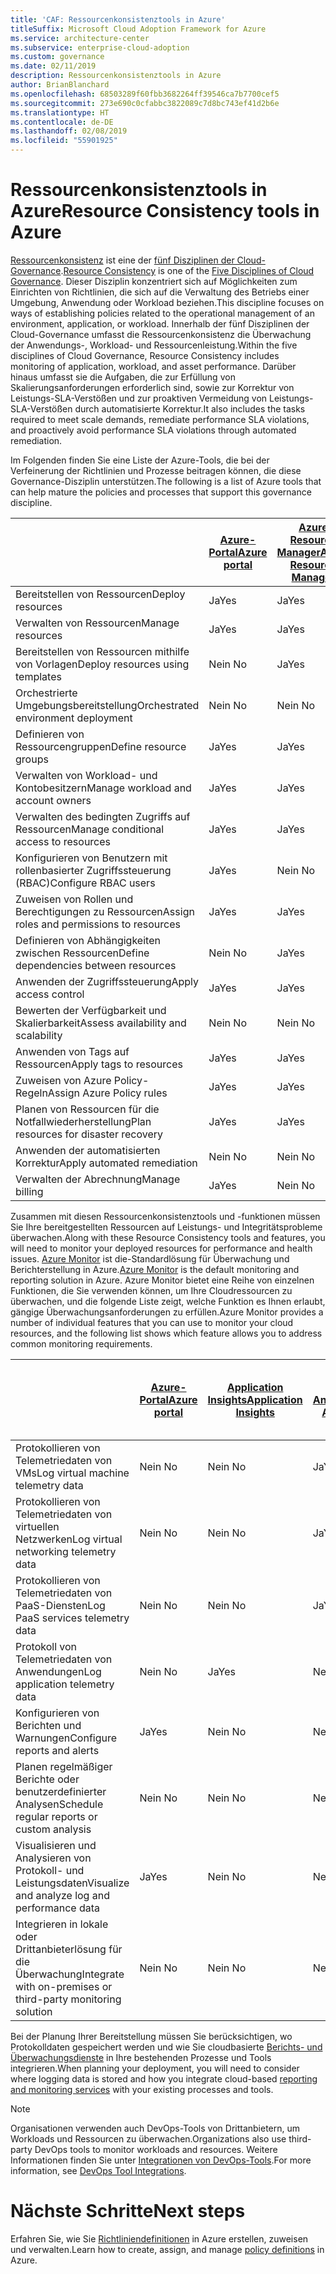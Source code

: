 ```yaml
---
title: 'CAF: Ressourcenkonsistenztools in Azure'
titleSuffix: Microsoft Cloud Adoption Framework for Azure
ms.service: architecture-center
ms.subservice: enterprise-cloud-adoption
ms.custom: governance
ms.date: 02/11/2019
description: Ressourcenkonsistenztools in Azure
author: BrianBlanchard
ms.openlocfilehash: 68503289f60fbb3682264ff39546ca7b7700cef5
ms.sourcegitcommit: 273e690c0cfabbc3822089c7d8bc743ef41d2b6e
ms.translationtype: HT
ms.contentlocale: de-DE
ms.lasthandoff: 02/08/2019
ms.locfileid: "55901925"
---
```

# <a name="resource-consistency-tools-in-azure"></a><span data-ttu-id="bed41-103">Ressourcenkonsistenztools in Azure</span><span class="sxs-lookup"><span data-stu-id="bed41-103">Resource Consistency tools in Azure</span></span>

<span data-ttu-id="bed41-104">[Ressourcenkonsistenz](overview.md) ist eine der [fünf Disziplinen der Cloud-Governance](../governance-disciplines.md).</span><span class="sxs-lookup"><span data-stu-id="bed41-104">[Resource Consistency](overview.md) is one of the [Five Disciplines of Cloud Governance](../governance-disciplines.md).</span></span> <span data-ttu-id="bed41-105">Dieser Disziplin konzentriert sich auf Möglichkeiten zum Einrichten von Richtlinien, die sich auf die Verwaltung des Betriebs einer Umgebung, Anwendung oder Workload beziehen.</span><span class="sxs-lookup"><span data-stu-id="bed41-105">This discipline focuses on ways of establishing policies related to the operational management of an environment, application, or workload.</span></span> <span data-ttu-id="bed41-106">Innerhalb der fünf Disziplinen der Cloud-Governance umfasst die Ressourcenkonsistenz die Überwachung der Anwendungs-, Workload- und Ressourcenleistung.</span><span class="sxs-lookup"><span data-stu-id="bed41-106">Within the five disciplines of Cloud Governance, Resource Consistency includes monitoring of application, workload, and asset performance.</span></span> <span data-ttu-id="bed41-107">Darüber hinaus umfasst sie die Aufgaben, die zur Erfüllung von Skalierungsanforderungen erforderlich sind, sowie zur Korrektur von Leistungs-SLA-Verstößen und zur proaktiven Vermeidung von Leistungs-SLA-Verstößen durch automatisierte Korrektur.</span><span class="sxs-lookup"><span data-stu-id="bed41-107">It also includes the tasks required to meet scale demands, remediate performance SLA violations, and proactively avoid performance SLA violations through automated remediation.</span></span>

<span data-ttu-id="bed41-108">Im Folgenden finden Sie eine Liste der Azure-Tools, die bei der Verfeinerung der Richtlinien und Prozesse beitragen können, die diese Governance-Disziplin unterstützen.</span><span class="sxs-lookup"><span data-stu-id="bed41-108">The following is a list of Azure tools that can help mature the policies and processes that support this governance discipline.</span></span>

|    | [<span data-ttu-id="bed41-109">Azure-Portal</span><span class="sxs-lookup"><span data-stu-id="bed41-109">Azure portal</span></span>](https://azure.microsoft.com/features/azure-portal/)  | [<span data-ttu-id="bed41-110">Azure Resource Manager</span><span class="sxs-lookup"><span data-stu-id="bed41-110">Azure Resource Manager</span></span>](/azure/azure-resource-manager/resource-group-overview)  | [<span data-ttu-id="bed41-111">Azure Blueprint</span><span class="sxs-lookup"><span data-stu-id="bed41-111">Azure Blueprints</span></span>](/azure/governance/blueprints/overview) | [<span data-ttu-id="bed41-112">Azure Automation</span><span class="sxs-lookup"><span data-stu-id="bed41-112">Azure Automation</span></span>](/azure/automation/automation-intro) | [<span data-ttu-id="bed41-113">Azure AD</span><span class="sxs-lookup"><span data-stu-id="bed41-113">Azure AD</span></span>](/azure/active-directory/fundamentals/active-directory-whatis) |
|---------|---------|---------|---------|---------|---------|
| <span data-ttu-id="bed41-114">Bereitstellen von Ressourcen</span><span class="sxs-lookup"><span data-stu-id="bed41-114">Deploy resources</span></span>                             | <span data-ttu-id="bed41-115">Ja</span><span class="sxs-lookup"><span data-stu-id="bed41-115">Yes</span></span> | <span data-ttu-id="bed41-116">Ja</span><span class="sxs-lookup"><span data-stu-id="bed41-116">Yes</span></span> | <span data-ttu-id="bed41-117">Ja</span><span class="sxs-lookup"><span data-stu-id="bed41-117">Yes</span></span> | <span data-ttu-id="bed41-118">Ja</span><span class="sxs-lookup"><span data-stu-id="bed41-118">Yes</span></span> | <span data-ttu-id="bed41-119">Nein </span><span class="sxs-lookup"><span data-stu-id="bed41-119">No</span></span>  |
| <span data-ttu-id="bed41-120">Verwalten von Ressourcen</span><span class="sxs-lookup"><span data-stu-id="bed41-120">Manage resources</span></span>                             | <span data-ttu-id="bed41-121">Ja</span><span class="sxs-lookup"><span data-stu-id="bed41-121">Yes</span></span> | <span data-ttu-id="bed41-122">Ja</span><span class="sxs-lookup"><span data-stu-id="bed41-122">Yes</span></span> | <span data-ttu-id="bed41-123">Ja</span><span class="sxs-lookup"><span data-stu-id="bed41-123">Yes</span></span> | <span data-ttu-id="bed41-124">Ja</span><span class="sxs-lookup"><span data-stu-id="bed41-124">Yes</span></span> | <span data-ttu-id="bed41-125">Nein </span><span class="sxs-lookup"><span data-stu-id="bed41-125">No</span></span>  |
| <span data-ttu-id="bed41-126">Bereitstellen von Ressourcen mithilfe von Vorlagen</span><span class="sxs-lookup"><span data-stu-id="bed41-126">Deploy resources using templates</span></span>             | <span data-ttu-id="bed41-127">Nein </span><span class="sxs-lookup"><span data-stu-id="bed41-127">No</span></span>  | <span data-ttu-id="bed41-128">Ja</span><span class="sxs-lookup"><span data-stu-id="bed41-128">Yes</span></span> | <span data-ttu-id="bed41-129">Nein</span><span class="sxs-lookup"><span data-stu-id="bed41-129">No</span></span>  | <span data-ttu-id="bed41-130">Ja</span><span class="sxs-lookup"><span data-stu-id="bed41-130">Yes</span></span> | <span data-ttu-id="bed41-131">Nein </span><span class="sxs-lookup"><span data-stu-id="bed41-131">No</span></span>  |
| <span data-ttu-id="bed41-132">Orchestrierte Umgebungsbereitstellung</span><span class="sxs-lookup"><span data-stu-id="bed41-132">Orchestrated environment deployment</span></span>          | <span data-ttu-id="bed41-133">Nein </span><span class="sxs-lookup"><span data-stu-id="bed41-133">No</span></span>  | <span data-ttu-id="bed41-134">Nein </span><span class="sxs-lookup"><span data-stu-id="bed41-134">No</span></span>  | <span data-ttu-id="bed41-135">Ja</span><span class="sxs-lookup"><span data-stu-id="bed41-135">Yes</span></span> | <span data-ttu-id="bed41-136">Nein </span><span class="sxs-lookup"><span data-stu-id="bed41-136">No</span></span>  | <span data-ttu-id="bed41-137">Nein </span><span class="sxs-lookup"><span data-stu-id="bed41-137">No</span></span>  |
| <span data-ttu-id="bed41-138">Definieren von Ressourcengruppen</span><span class="sxs-lookup"><span data-stu-id="bed41-138">Define resource groups</span></span>                       | <span data-ttu-id="bed41-139">Ja</span><span class="sxs-lookup"><span data-stu-id="bed41-139">Yes</span></span> | <span data-ttu-id="bed41-140">Ja</span><span class="sxs-lookup"><span data-stu-id="bed41-140">Yes</span></span> | <span data-ttu-id="bed41-141">Ja</span><span class="sxs-lookup"><span data-stu-id="bed41-141">Yes</span></span> | <span data-ttu-id="bed41-142">Nein </span><span class="sxs-lookup"><span data-stu-id="bed41-142">No</span></span>  | <span data-ttu-id="bed41-143">Nein </span><span class="sxs-lookup"><span data-stu-id="bed41-143">No</span></span>  |
| <span data-ttu-id="bed41-144">Verwalten von Workload- und Kontobesitzern</span><span class="sxs-lookup"><span data-stu-id="bed41-144">Manage workload and account owners</span></span>           | <span data-ttu-id="bed41-145">Ja</span><span class="sxs-lookup"><span data-stu-id="bed41-145">Yes</span></span> | <span data-ttu-id="bed41-146">Ja</span><span class="sxs-lookup"><span data-stu-id="bed41-146">Yes</span></span> | <span data-ttu-id="bed41-147">Ja</span><span class="sxs-lookup"><span data-stu-id="bed41-147">Yes</span></span> | <span data-ttu-id="bed41-148">Nein </span><span class="sxs-lookup"><span data-stu-id="bed41-148">No</span></span>  | <span data-ttu-id="bed41-149">Nein </span><span class="sxs-lookup"><span data-stu-id="bed41-149">No</span></span>  |
| <span data-ttu-id="bed41-150">Verwalten des bedingten Zugriffs auf Ressourcen</span><span class="sxs-lookup"><span data-stu-id="bed41-150">Manage conditional access to resources</span></span>       | <span data-ttu-id="bed41-151">Ja</span><span class="sxs-lookup"><span data-stu-id="bed41-151">Yes</span></span> | <span data-ttu-id="bed41-152">Ja</span><span class="sxs-lookup"><span data-stu-id="bed41-152">Yes</span></span> | <span data-ttu-id="bed41-153">Ja</span><span class="sxs-lookup"><span data-stu-id="bed41-153">Yes</span></span> | <span data-ttu-id="bed41-154">Nein </span><span class="sxs-lookup"><span data-stu-id="bed41-154">No</span></span>  | <span data-ttu-id="bed41-155">Nein </span><span class="sxs-lookup"><span data-stu-id="bed41-155">No</span></span>  |
| <span data-ttu-id="bed41-156">Konfigurieren von Benutzern mit rollenbasierter Zugriffssteuerung (RBAC)</span><span class="sxs-lookup"><span data-stu-id="bed41-156">Configure RBAC users</span></span>                         | <span data-ttu-id="bed41-157">Ja</span><span class="sxs-lookup"><span data-stu-id="bed41-157">Yes</span></span> | <span data-ttu-id="bed41-158">Nein </span><span class="sxs-lookup"><span data-stu-id="bed41-158">No</span></span>  | <span data-ttu-id="bed41-159">Nein </span><span class="sxs-lookup"><span data-stu-id="bed41-159">No</span></span>  | <span data-ttu-id="bed41-160">Nein </span><span class="sxs-lookup"><span data-stu-id="bed41-160">No</span></span>  | <span data-ttu-id="bed41-161">Ja</span><span class="sxs-lookup"><span data-stu-id="bed41-161">Yes</span></span> |
| <span data-ttu-id="bed41-162">Zuweisen von Rollen und Berechtigungen zu Ressourcen</span><span class="sxs-lookup"><span data-stu-id="bed41-162">Assign roles and permissions to resources</span></span> | <span data-ttu-id="bed41-163">Ja</span><span class="sxs-lookup"><span data-stu-id="bed41-163">Yes</span></span> | <span data-ttu-id="bed41-164">Ja</span><span class="sxs-lookup"><span data-stu-id="bed41-164">Yes</span></span> | <span data-ttu-id="bed41-165">Ja</span><span class="sxs-lookup"><span data-stu-id="bed41-165">Yes</span></span> | <span data-ttu-id="bed41-166">Nein</span><span class="sxs-lookup"><span data-stu-id="bed41-166">No</span></span>  | <span data-ttu-id="bed41-167">Ja</span><span class="sxs-lookup"><span data-stu-id="bed41-167">Yes</span></span> |
| <span data-ttu-id="bed41-168">Definieren von Abhängigkeiten zwischen Ressourcen</span><span class="sxs-lookup"><span data-stu-id="bed41-168">Define dependencies between resources</span></span>        | <span data-ttu-id="bed41-169">Nein </span><span class="sxs-lookup"><span data-stu-id="bed41-169">No</span></span>  | <span data-ttu-id="bed41-170">Ja</span><span class="sxs-lookup"><span data-stu-id="bed41-170">Yes</span></span> | <span data-ttu-id="bed41-171">Ja</span><span class="sxs-lookup"><span data-stu-id="bed41-171">Yes</span></span> | <span data-ttu-id="bed41-172">Nein </span><span class="sxs-lookup"><span data-stu-id="bed41-172">No</span></span>  | <span data-ttu-id="bed41-173">Nein </span><span class="sxs-lookup"><span data-stu-id="bed41-173">No</span></span>  |
| <span data-ttu-id="bed41-174">Anwenden der Zugriffssteuerung</span><span class="sxs-lookup"><span data-stu-id="bed41-174">Apply access control</span></span>                         | <span data-ttu-id="bed41-175">Ja</span><span class="sxs-lookup"><span data-stu-id="bed41-175">Yes</span></span> | <span data-ttu-id="bed41-176">Ja</span><span class="sxs-lookup"><span data-stu-id="bed41-176">Yes</span></span> | <span data-ttu-id="bed41-177">Ja</span><span class="sxs-lookup"><span data-stu-id="bed41-177">Yes</span></span> | <span data-ttu-id="bed41-178">Nein</span><span class="sxs-lookup"><span data-stu-id="bed41-178">No</span></span>  | <span data-ttu-id="bed41-179">Ja</span><span class="sxs-lookup"><span data-stu-id="bed41-179">Yes</span></span> |
| <span data-ttu-id="bed41-180">Bewerten der Verfügbarkeit und Skalierbarkeit</span><span class="sxs-lookup"><span data-stu-id="bed41-180">Assess availability and scalability</span></span>          | <span data-ttu-id="bed41-181">Nein </span><span class="sxs-lookup"><span data-stu-id="bed41-181">No</span></span>  | <span data-ttu-id="bed41-182">Nein </span><span class="sxs-lookup"><span data-stu-id="bed41-182">No</span></span>  | <span data-ttu-id="bed41-183">Nein </span><span class="sxs-lookup"><span data-stu-id="bed41-183">No</span></span>  | <span data-ttu-id="bed41-184">Ja</span><span class="sxs-lookup"><span data-stu-id="bed41-184">Yes</span></span> | <span data-ttu-id="bed41-185">Nein </span><span class="sxs-lookup"><span data-stu-id="bed41-185">No</span></span>  |
| <span data-ttu-id="bed41-186">Anwenden von Tags auf Ressourcen</span><span class="sxs-lookup"><span data-stu-id="bed41-186">Apply tags to resources</span></span>                      | <span data-ttu-id="bed41-187">Ja</span><span class="sxs-lookup"><span data-stu-id="bed41-187">Yes</span></span> | <span data-ttu-id="bed41-188">Ja</span><span class="sxs-lookup"><span data-stu-id="bed41-188">Yes</span></span> | <span data-ttu-id="bed41-189">Ja</span><span class="sxs-lookup"><span data-stu-id="bed41-189">Yes</span></span> | <span data-ttu-id="bed41-190">Nein </span><span class="sxs-lookup"><span data-stu-id="bed41-190">No</span></span>  | <span data-ttu-id="bed41-191">Nein </span><span class="sxs-lookup"><span data-stu-id="bed41-191">No</span></span>  |
| <span data-ttu-id="bed41-192">Zuweisen von Azure Policy-Regeln</span><span class="sxs-lookup"><span data-stu-id="bed41-192">Assign Azure Policy rules</span></span>                    | <span data-ttu-id="bed41-193">Ja</span><span class="sxs-lookup"><span data-stu-id="bed41-193">Yes</span></span> | <span data-ttu-id="bed41-194">Ja</span><span class="sxs-lookup"><span data-stu-id="bed41-194">Yes</span></span> | <span data-ttu-id="bed41-195">Ja</span><span class="sxs-lookup"><span data-stu-id="bed41-195">Yes</span></span> | <span data-ttu-id="bed41-196">Nein </span><span class="sxs-lookup"><span data-stu-id="bed41-196">No</span></span>  | <span data-ttu-id="bed41-197">Nein </span><span class="sxs-lookup"><span data-stu-id="bed41-197">No</span></span>  |
| <span data-ttu-id="bed41-198">Planen von Ressourcen für die Notfallwiederherstellung</span><span class="sxs-lookup"><span data-stu-id="bed41-198">Plan resources for disaster recovery</span></span>         | <span data-ttu-id="bed41-199">Ja</span><span class="sxs-lookup"><span data-stu-id="bed41-199">Yes</span></span> | <span data-ttu-id="bed41-200">Ja</span><span class="sxs-lookup"><span data-stu-id="bed41-200">Yes</span></span> | <span data-ttu-id="bed41-201">Ja</span><span class="sxs-lookup"><span data-stu-id="bed41-201">Yes</span></span> | <span data-ttu-id="bed41-202">Nein </span><span class="sxs-lookup"><span data-stu-id="bed41-202">No</span></span>  | <span data-ttu-id="bed41-203">Nein </span><span class="sxs-lookup"><span data-stu-id="bed41-203">No</span></span>  |
| <span data-ttu-id="bed41-204">Anwenden der automatisierten Korrektur</span><span class="sxs-lookup"><span data-stu-id="bed41-204">Apply automated remediation</span></span>                  | <span data-ttu-id="bed41-205">Nein </span><span class="sxs-lookup"><span data-stu-id="bed41-205">No</span></span>  | <span data-ttu-id="bed41-206">Nein </span><span class="sxs-lookup"><span data-stu-id="bed41-206">No</span></span>  | <span data-ttu-id="bed41-207">Nein </span><span class="sxs-lookup"><span data-stu-id="bed41-207">No</span></span>  | <span data-ttu-id="bed41-208">Ja</span><span class="sxs-lookup"><span data-stu-id="bed41-208">Yes</span></span> | <span data-ttu-id="bed41-209">Nein </span><span class="sxs-lookup"><span data-stu-id="bed41-209">No</span></span>  |
| <span data-ttu-id="bed41-210">Verwalten der Abrechnung</span><span class="sxs-lookup"><span data-stu-id="bed41-210">Manage billing</span></span>                               | <span data-ttu-id="bed41-211">Ja</span><span class="sxs-lookup"><span data-stu-id="bed41-211">Yes</span></span> | <span data-ttu-id="bed41-212">Nein </span><span class="sxs-lookup"><span data-stu-id="bed41-212">No</span></span>  | <span data-ttu-id="bed41-213">Nein </span><span class="sxs-lookup"><span data-stu-id="bed41-213">No</span></span>  | <span data-ttu-id="bed41-214">Nein </span><span class="sxs-lookup"><span data-stu-id="bed41-214">No</span></span>  | <span data-ttu-id="bed41-215">Nein </span><span class="sxs-lookup"><span data-stu-id="bed41-215">No</span></span>  |

<span data-ttu-id="bed41-216">Zusammen mit diesen Ressourcenkonsistenztools und -funktionen müssen Sie Ihre bereitgestellten Ressourcen auf Leistungs- und Integritätsprobleme überwachen.</span><span class="sxs-lookup"><span data-stu-id="bed41-216">Along with these Resource Consistency tools and features, you will need to monitor your deployed resources for performance and health issues.</span></span> <span data-ttu-id="bed41-217">[Azure Monitor](/azure/azure-monitor/overview) ist die-Standardlösung für Überwachung und Berichterstellung in Azure.</span><span class="sxs-lookup"><span data-stu-id="bed41-217">[Azure Monitor](/azure/azure-monitor/overview) is the default monitoring and reporting solution in Azure.</span></span> <span data-ttu-id="bed41-218">Azure Monitor bietet eine Reihe von einzelnen Funktionen, die Sie verwenden können, um Ihre Cloudressourcen zu überwachen, und die folgende Liste zeigt, welche Funktion es Ihnen erlaubt, gängige Überwachungsanforderungen zu erfüllen.</span><span class="sxs-lookup"><span data-stu-id="bed41-218">Azure Monitor provides a number of individual features that you can use to monitor your cloud resources, and the following list shows which feature allows you to address common monitoring requirements.</span></span>

|                                                    | [<span data-ttu-id="bed41-219">Azure-Portal</span><span class="sxs-lookup"><span data-stu-id="bed41-219">Azure portal</span></span>](https://azure.microsoft.com/features/azure-portal/) | [<span data-ttu-id="bed41-220">Application Insights</span><span class="sxs-lookup"><span data-stu-id="bed41-220">Application Insights</span></span>](/azure/application-insights/app-insights-overview) | [<span data-ttu-id="bed41-221">Log Analytics</span><span class="sxs-lookup"><span data-stu-id="bed41-221">Log Analytics</span></span>](/azure/azure-monitor/log-query/log-query-overview) | [<span data-ttu-id="bed41-222">Azure Monitor-REST-API</span><span class="sxs-lookup"><span data-stu-id="bed41-222">Azure Monitor Rest API</span></span>](/rest/api/monitor/) |
|----------------------------------------------------|--------------|----------------------|---------------|------------------------|
| <span data-ttu-id="bed41-223">Protokollieren von Telemetriedaten von VMs</span><span class="sxs-lookup"><span data-stu-id="bed41-223">Log virtual machine telemetry data</span></span>                 | <span data-ttu-id="bed41-224">Nein </span><span class="sxs-lookup"><span data-stu-id="bed41-224">No</span></span>           | <span data-ttu-id="bed41-225">Nein </span><span class="sxs-lookup"><span data-stu-id="bed41-225">No</span></span>                   | <span data-ttu-id="bed41-226">Ja</span><span class="sxs-lookup"><span data-stu-id="bed41-226">Yes</span></span>           | <span data-ttu-id="bed41-227">Nein </span><span class="sxs-lookup"><span data-stu-id="bed41-227">No</span></span>                     |
| <span data-ttu-id="bed41-228">Protokollieren von Telemetriedaten von virtuellen Netzwerken</span><span class="sxs-lookup"><span data-stu-id="bed41-228">Log virtual networking telemetry data</span></span>              | <span data-ttu-id="bed41-229">Nein </span><span class="sxs-lookup"><span data-stu-id="bed41-229">No</span></span>           | <span data-ttu-id="bed41-230">Nein </span><span class="sxs-lookup"><span data-stu-id="bed41-230">No</span></span>                   | <span data-ttu-id="bed41-231">Ja</span><span class="sxs-lookup"><span data-stu-id="bed41-231">Yes</span></span>           | <span data-ttu-id="bed41-232">Nein </span><span class="sxs-lookup"><span data-stu-id="bed41-232">No</span></span>                     |
| <span data-ttu-id="bed41-233">Protokollieren von Telemetriedaten von PaaS-Diensten</span><span class="sxs-lookup"><span data-stu-id="bed41-233">Log PaaS services telemetry data</span></span>                   | <span data-ttu-id="bed41-234">Nein </span><span class="sxs-lookup"><span data-stu-id="bed41-234">No</span></span>           | <span data-ttu-id="bed41-235">Nein </span><span class="sxs-lookup"><span data-stu-id="bed41-235">No</span></span>                   | <span data-ttu-id="bed41-236">Ja</span><span class="sxs-lookup"><span data-stu-id="bed41-236">Yes</span></span>           | <span data-ttu-id="bed41-237">Nein </span><span class="sxs-lookup"><span data-stu-id="bed41-237">No</span></span>                     |
| <span data-ttu-id="bed41-238">Protokoll von Telemetriedaten von Anwendungen</span><span class="sxs-lookup"><span data-stu-id="bed41-238">Log application telemetry data</span></span>                     | <span data-ttu-id="bed41-239">Nein </span><span class="sxs-lookup"><span data-stu-id="bed41-239">No</span></span>           | <span data-ttu-id="bed41-240">Ja</span><span class="sxs-lookup"><span data-stu-id="bed41-240">Yes</span></span>                  | <span data-ttu-id="bed41-241">Nein </span><span class="sxs-lookup"><span data-stu-id="bed41-241">No</span></span>            | <span data-ttu-id="bed41-242">Nein </span><span class="sxs-lookup"><span data-stu-id="bed41-242">No</span></span>                     |
| <span data-ttu-id="bed41-243">Konfigurieren von Berichten und Warnungen</span><span class="sxs-lookup"><span data-stu-id="bed41-243">Configure reports and alerts</span></span>                       | <span data-ttu-id="bed41-244">Ja</span><span class="sxs-lookup"><span data-stu-id="bed41-244">Yes</span></span>          | <span data-ttu-id="bed41-245">Nein </span><span class="sxs-lookup"><span data-stu-id="bed41-245">No</span></span>                   | <span data-ttu-id="bed41-246">Nein </span><span class="sxs-lookup"><span data-stu-id="bed41-246">No</span></span>            | <span data-ttu-id="bed41-247">Ja</span><span class="sxs-lookup"><span data-stu-id="bed41-247">Yes</span></span>                    |
| <span data-ttu-id="bed41-248">Planen regelmäßiger Berichte oder benutzerdefinierter Analysen</span><span class="sxs-lookup"><span data-stu-id="bed41-248">Schedule regular reports or custom analysis</span></span>        | <span data-ttu-id="bed41-249">Nein </span><span class="sxs-lookup"><span data-stu-id="bed41-249">No</span></span>           | <span data-ttu-id="bed41-250">Nein </span><span class="sxs-lookup"><span data-stu-id="bed41-250">No</span></span>                   | <span data-ttu-id="bed41-251">Nein </span><span class="sxs-lookup"><span data-stu-id="bed41-251">No</span></span>            | <span data-ttu-id="bed41-252">Nein </span><span class="sxs-lookup"><span data-stu-id="bed41-252">No</span></span>                     |
| <span data-ttu-id="bed41-253">Visualisieren und Analysieren von Protokoll- und Leistungsdaten</span><span class="sxs-lookup"><span data-stu-id="bed41-253">Visualize and analyze log and performance data</span></span>     | <span data-ttu-id="bed41-254">Ja</span><span class="sxs-lookup"><span data-stu-id="bed41-254">Yes</span></span>          | <span data-ttu-id="bed41-255">Nein </span><span class="sxs-lookup"><span data-stu-id="bed41-255">No</span></span>                   | <span data-ttu-id="bed41-256">Nein </span><span class="sxs-lookup"><span data-stu-id="bed41-256">No</span></span>            | <span data-ttu-id="bed41-257">Nein </span><span class="sxs-lookup"><span data-stu-id="bed41-257">No</span></span>                     |
| <span data-ttu-id="bed41-258">Integrieren in lokale oder Drittanbieterlösung für die Überwachung</span><span class="sxs-lookup"><span data-stu-id="bed41-258">Integrate with on-premises or third-party monitoring solution</span></span>     | <span data-ttu-id="bed41-259">Nein </span><span class="sxs-lookup"><span data-stu-id="bed41-259">No</span></span>           | <span data-ttu-id="bed41-260">Nein </span><span class="sxs-lookup"><span data-stu-id="bed41-260">No</span></span>                   | <span data-ttu-id="bed41-261">Nein </span><span class="sxs-lookup"><span data-stu-id="bed41-261">No</span></span>            | <span data-ttu-id="bed41-262">Ja</span><span class="sxs-lookup"><span data-stu-id="bed41-262">Yes</span></span>                    |

<span data-ttu-id="bed41-263">Bei der Planung Ihrer Bereitstellung müssen Sie berücksichtigen, wo Protokolldaten gespeichert werden und wie Sie cloudbasierte [Berichts- und Überwachungsdienste](../../decision-guides/log-and-report/overview.md) in Ihre bestehenden Prozesse und Tools integrieren.</span><span class="sxs-lookup"><span data-stu-id="bed41-263">When planning your deployment, you will need to consider where logging data is stored and how you integrate cloud-based [reporting and monitoring services](../../decision-guides/log-and-report/overview.md) with your existing processes and tools.</span></span>

> [!NOTE]
> <span data-ttu-id="bed41-264">Organisationen verwenden auch DevOps-Tools von Drittanbietern, um Workloads und Ressourcen zu überwachen.</span><span class="sxs-lookup"><span data-stu-id="bed41-264">Organizations also use third-party DevOps tools to monitor workloads and resources.</span></span> <span data-ttu-id="bed41-265">Weitere Informationen finden Sie unter [Integrationen von DevOps-Tools](https://azure.microsoft.com/products/devops-tool-integrations/).</span><span class="sxs-lookup"><span data-stu-id="bed41-265">For more information, see [DevOps Tool Integrations](https://azure.microsoft.com/products/devops-tool-integrations/).</span></span>

# <a name="next-steps"></a><span data-ttu-id="bed41-266">Nächste Schritte</span><span class="sxs-lookup"><span data-stu-id="bed41-266">Next steps</span></span>

<span data-ttu-id="bed41-267">Erfahren Sie, wie Sie [Richtliniendefinitionen](/azure/governance/policy/) in Azure erstellen, zuweisen und verwalten.</span><span class="sxs-lookup"><span data-stu-id="bed41-267">Learn how to create, assign, and manage [policy definitions](/azure/governance/policy/) in Azure.</span></span>
